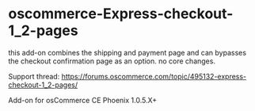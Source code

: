 # oscommerce-Express-checkout-1_2-pages
 this add-on combines the shipping and payment page and can bypasses the checkout confirmation page as an option. no core changes. 
 
 Support thread: https://forums.oscommerce.com/topic/495132-express-checkout-1_2-pages/
 
 Add-on for osCommerce CE Phoenix 1.0.5.X+
